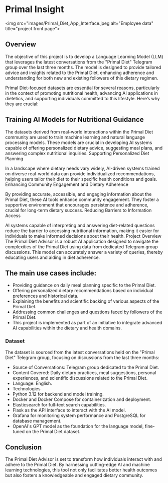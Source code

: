# Primal Insight
<img src="images/Primal_Diet_App_Interface.jpeg alt="Employee data" title="project front page">
## Overview
The objective of this project is to develop a Language Learning Model (LLM) that leverages the latest conversations from the "Primal Diet" Telegram group over the last three months. The model is designed to provide tailored advice and insights related to the Primal Diet, enhancing adherence and understanding for both new and existing followers of this dietary regimen.

Primal Diet-focused datasets are essential for several reasons, particularly in the context of promoting nutritional health, advancing AI applications in dietetics, and supporting individuals committed to this lifestyle. Here’s why they are crucial:

## Training AI Models for Nutritional Guidance

The datasets derived from real-world interactions within the Primal Diet community are used to train machine learning and natural language processing models. These models are crucial in developing AI systems capable of offering personalized dietary advice, suggesting meal plans, and answering complex nutritional inquiries.
Supporting Personalized Diet Planning

In a landscape where dietary needs vary widely, AI-driven systems trained on diverse real-world data can provide individualized recommendations, helping users tailor their diet to their specific health conditions and goals.
Enhancing Community Engagement and Dietary Adherence

By providing accurate, accessible, and engaging information about the Primal Diet, these AI tools enhance community engagement. They foster a supportive environment that encourages persistence and adherence, crucial for long-term dietary success.
Reducing Barriers to Information Access

AI systems capable of interpreting and answering diet-related questions reduce the barrier to accessing nutritional information, making it easier for individuals to make informed decisions about their health.
Project Overview
The Primal Diet Advisor is a robust AI application designed to navigate the complexities of the Primal Diet using data from dedicated Telegram group discussions. This model can accurately answer a variety of queries, thereby educating users and aiding in diet adherence.

## The main use cases include:

- Providing guidance on daily meal planning specific to the Primal Diet.
- Offering personalized dietary recommendations based on individual preferences and historical data.
- Explaining the benefits and scientific backing of various aspects of the Primal Diet.
- Addressing common challenges and questions faced by followers of the Primal Diet.
- This project is implemented as part of an initiative to integrate advanced AI capabilities within the dietary and health domains.

### Dataset
The dataset is sourced from the latest conversations held on the "Primal Diet" Telegram group, focusing on discussions from the last three months:

- Source of Conversations: Telegram group dedicated to the Primal Diet.
- Content Covered: Daily dietary practices, meal suggestions, personal experiences, and scientific discussions related to the Primal Diet.
- Language: English.
- Technologies
- Python 3.12 for backend and model training.
- Docker and Docker Compose for containerization and deployment.
- Elasticsearch for full-text search capabilities.
- Flask as the API interface to interact with the AI model.
- Grafana for monitoring system performance and PostgreSQL for database management.
- OpenAI's GPT model as the foundation for the language model, fine-tuned on the Primal Diet dataset.
## Conclusion
The Primal Diet Advisor is set to transform how individuals interact with and adhere to the Primal Diet. By harnessing cutting-edge AI and machine learning technologies, this tool not only facilitates better health outcomes but also fosters a knowledgeable and engaged dietary community.
